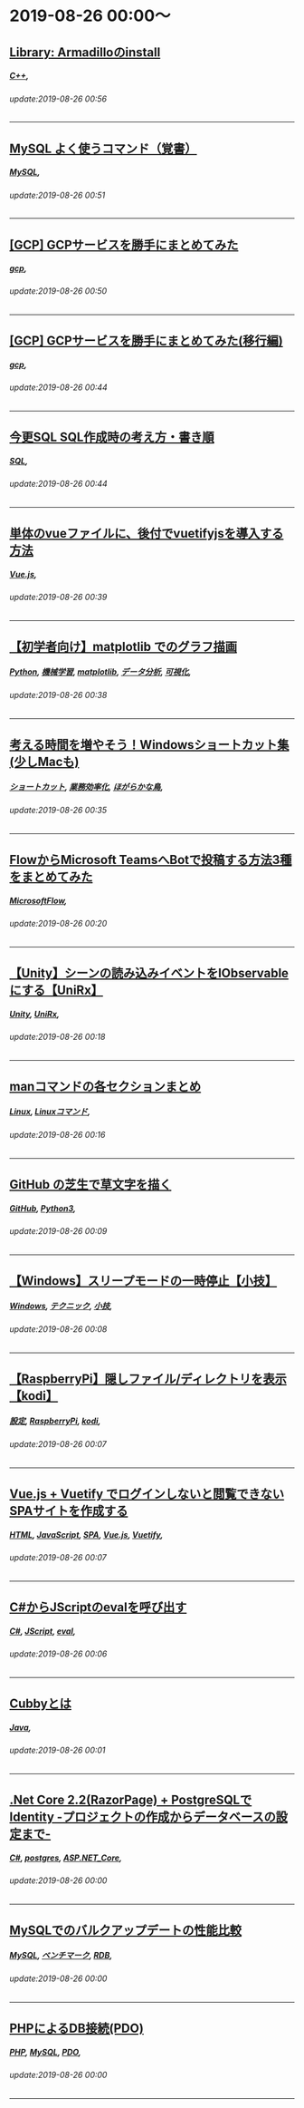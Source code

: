 # 2019-08-26 00:00～
## [Library: Armadilloのinstall](https://qiita.com/JuUr/items/0f8490e488ebb771dac2)
##### [C++](https://qiita.com/tags/C++), 
###### update:2019-08-26 00:56
---
## [MySQL よく使うコマンド（覚書）](https://qiita.com/YuyaSEKI/items/b7949956c614dbfb4c56)
##### [MySQL](https://qiita.com/tags/MySQL), 
###### update:2019-08-26 00:51
---
## [[GCP] GCPサービスを勝手にまとめてみた](https://qiita.com/risa0320/items/5f34bc9102e575705274)
##### [gcp](https://qiita.com/tags/gcp), 
###### update:2019-08-26 00:50
---
## [[GCP] GCPサービスを勝手にまとめてみた(移行編)](https://qiita.com/risa0320/items/d769af5f2549385738c9)
##### [gcp](https://qiita.com/tags/gcp), 
###### update:2019-08-26 00:44
---
## [今更SQL SQL作成時の考え方・書き順](https://qiita.com/bubu_suke/items/8a138d7096a4b79285ac)
##### [SQL](https://qiita.com/tags/SQL), 
###### update:2019-08-26 00:44
---
## [単体のvueファイルに、後付でvuetifyjsを導入する方法](https://qiita.com/Fushihara/items/ab5e5666117107a252ff)
##### [Vue.js](https://qiita.com/tags/Vue.js), 
###### update:2019-08-26 00:39
---
## [【初学者向け】matplotlib でのグラフ描画](https://qiita.com/banapa0610/items/e38327f0f487d0d25273)
##### [Python](https://qiita.com/tags/Python), [機械学習](https://qiita.com/tags/機械学習), [matplotlib](https://qiita.com/tags/matplotlib), [データ分析](https://qiita.com/tags/データ分析), [可視化](https://qiita.com/tags/可視化), 
###### update:2019-08-26 00:38
---
## [考える時間を増やそう！Windowsショートカット集(少しMacも)](https://qiita.com/harumaki_dayo/items/75d1c1dfcb963d491a2a)
##### [ショートカット](https://qiita.com/tags/ショートカット), [業務効率化](https://qiita.com/tags/業務効率化), [ほがらかな鳥](https://qiita.com/tags/ほがらかな鳥), 
###### update:2019-08-26 00:35
---
## [FlowからMicrosoft TeamsへBotで投稿する方法3種をまとめてみた](https://qiita.com/tfunakoshi/items/76029bcc8ac1d4d9bd71)
##### [MicrosoftFlow](https://qiita.com/tags/MicrosoftFlow), 
###### update:2019-08-26 00:20
---
## [【Unity】シーンの読み込みイベントをIObservableにする【UniRx】](https://qiita.com/su10/items/93977e0b95449ec1b944)
##### [Unity](https://qiita.com/tags/Unity), [UniRx](https://qiita.com/tags/UniRx), 
###### update:2019-08-26 00:18
---
## [manコマンドの各セクションまとめ](https://qiita.com/h_tyokinuhata/items/09cd58d6f118e320a526)
##### [Linux](https://qiita.com/tags/Linux), [Linuxコマンド](https://qiita.com/tags/Linuxコマンド), 
###### update:2019-08-26 00:16
---
## [GitHub の芝生で草文字を描く](https://qiita.com/yoshi389111/items/8cdb84100507f0ed168c)
##### [GitHub](https://qiita.com/tags/GitHub), [Python3](https://qiita.com/tags/Python3), 
###### update:2019-08-26 00:09
---
## [【Windows】スリープモードの一時停止【小技】](https://qiita.com/god19/items/6d9407c5a8a911f6a65d)
##### [Windows](https://qiita.com/tags/Windows), [テクニック](https://qiita.com/tags/テクニック), [小技](https://qiita.com/tags/小技), 
###### update:2019-08-26 00:08
---
## [【RaspberryPi】隠しファイル/ディレクトリを表示【kodi】](https://qiita.com/god19/items/4d4997583d6e92edae5a)
##### [設定](https://qiita.com/tags/設定), [RaspberryPi](https://qiita.com/tags/RaspberryPi), [kodi](https://qiita.com/tags/kodi), 
###### update:2019-08-26 00:07
---
## [Vue.js + Vuetify でログインしないと閲覧できないSPAサイトを作成する](https://qiita.com/trustbank_kei/items/3739002c3bcaa88aaab8)
##### [HTML](https://qiita.com/tags/HTML), [JavaScript](https://qiita.com/tags/JavaScript), [SPA](https://qiita.com/tags/SPA), [Vue.js](https://qiita.com/tags/Vue.js), [Vuetify](https://qiita.com/tags/Vuetify), 
###### update:2019-08-26 00:07
---
## [C#からJScriptのevalを呼び出す](https://qiita.com/kob58im/items/a194997e0bc7581cb8d0)
##### [C#](https://qiita.com/tags/C#), [JScript](https://qiita.com/tags/JScript), [eval](https://qiita.com/tags/eval), 
###### update:2019-08-26 00:06
---
## [Cubbyとは](https://qiita.com/schwarz3374/items/07bd5d0e3bf4d5397218)
##### [Java](https://qiita.com/tags/Java), 
###### update:2019-08-26 00:01
---
## [.Net Core 2.2(RazorPage) + PostgreSQLでIdentity -プロジェクトの作成からデータベースの設定まで-](https://qiita.com/nosa67/items/49ac036a15a4f7deed8b)
##### [C#](https://qiita.com/tags/C#), [postgres](https://qiita.com/tags/postgres), [ASP.NET_Core](https://qiita.com/tags/ASP.NET_Core), 
###### update:2019-08-26 00:00
---
## [MySQLでのバルクアップデートの性能比較](https://qiita.com/iseki-masaya/items/eed3b7391fc6bd445d96)
##### [MySQL](https://qiita.com/tags/MySQL), [ベンチマーク](https://qiita.com/tags/ベンチマーク), [RDB](https://qiita.com/tags/RDB), 
###### update:2019-08-26 00:00
---
## [PHPによるDB接続(PDO)](https://qiita.com/kmnohno3/items/5637c4cc34f1fee998e7)
##### [PHP](https://qiita.com/tags/PHP), [MySQL](https://qiita.com/tags/MySQL), [PDO](https://qiita.com/tags/PDO), 
###### update:2019-08-26 00:00
---





